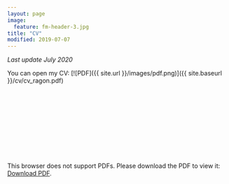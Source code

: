 ```yaml
---
layout: page
image:
  feature: fm-header-3.jpg
title: "CV"
modified: 2019-07-07
---
```


*Last update July 2020*

You can open my CV: [![PDF]({{ site.url }}/images/pdf.png)]({{ site.baseurl }}/cv/cv_ragon.pdf)

<object data="https://thearagon.github.io/thearagon.github.io/cv/cv_ragon.pdf" type="application/pdf" width="100%">
    <embed src="https://thearagon.github.io/thearagon.github.io/cv/cv_ragon.pdf">
        <p>This browser does not support PDFs. Please download the PDF to view it: <a href="https://thearagon.github.io/thearagon.github.io/cv/cv_ragon.pdf">Download PDF</a>.</p>
    </embed>
</object>